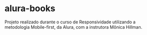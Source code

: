 # alura-books
Projeto realizado durante o curso de Responsividade utilizando a metodologia Mobile-first, da Alura, com a instrutora Mônica Hillman.
